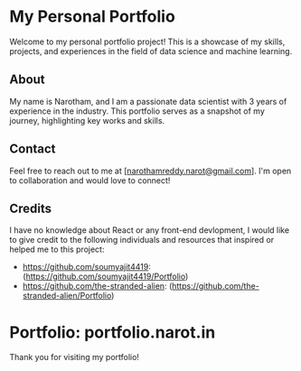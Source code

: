 # My Personal Portfolio

Welcome to my personal portfolio project! This is a showcase of my skills, projects, and experiences in the field of data science and machine learning.

## About

My name is Narotham, and I am a passionate data scientist with 3 years of experience in the industry. This portfolio serves as a snapshot of my journey, highlighting key works and skills.


## Contact

Feel free to reach out to me at [narothamreddy.narot@gmail.com]. I'm open to collaboration and would love to connect!

## Credits

I have no knowledge about React or any front-end devlopment, I would like to give credit to the following individuals and resources that inspired or helped me to this project:

- https://github.com/soumyajit4419: (https://github.com/soumyajit4419/Portfolio)
- https://github.com/the-stranded-alien: (https://github.com/the-stranded-alien/Portfolio)

# Portfolio: portfolio.narot.in

Thank you for visiting my portfolio!
